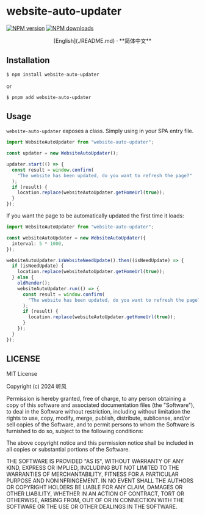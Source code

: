 # website-auto-updater

[![NPM version](https://img.shields.io/npm/v/website-auto-updater.svg?style=flat)](https://npmjs.com/package/website-auto-updater)
[![NPM downloads](http://img.shields.io/npm/dm/website-auto-updater.svg?style=flat)](https://npmjs.com/package/website-auto-updater)

<div align="center">
[English](./README.md) · **简体中文**
</div>

## Installation

```bash
$ npm install website-auto-updater
```

or

```bash
$ pnpm add website-auto-updater
```

## Usage

`website-auto-updater` exposes a class. Simply using in your SPA entry file.

```typescript
import WebsiteAutoUpdater from "website-auto-updater";

const updater = new WebsiteAutoUpdater();

updater.start(() => {
  const result = window.confirm(
    "The website has been updated, do you want to refresh the page?"
  );
  if (result) {
    location.replace(websiteAutoUpdater.getHomeUrl(true));
  }
});
```

If you want the page to be automatically updated the first time it loads:

```typescript
import WebsiteAutoUpdater from "website-auto-updater";

const websiteAutoUpdater = new WebsiteAutoUpdater({
  interval: 5 * 1000,
});

websiteAutoUpdater.isWebsiteNeedUpdate().then((isNeedUpdate) => {
  if (isNeedUpdate) {
    location.replace(websiteAutoUpdater.getHomeUrl(true));
  } else {
    oldRender();
    websiteAutoUpdater.run(() => {
      const result = window.confirm(
        "The website has been updated, do you want to refresh the page?"
      );
      if (result) {
        location.replace(websiteAutoUpdater.getHomeUrl(true));
      }
    });
  }
});
```

## LICENSE

MIT License

Copyright (c) 2024 听风

Permission is hereby granted, free of charge, to any person obtaining a copy
of this software and associated documentation files (the "Software"), to deal
in the Software without restriction, including without limitation the rights
to use, copy, modify, merge, publish, distribute, sublicense, and/or sell
copies of the Software, and to permit persons to whom the Software is
furnished to do so, subject to the following conditions:

The above copyright notice and this permission notice shall be included in all
copies or substantial portions of the Software.

THE SOFTWARE IS PROVIDED "AS IS", WITHOUT WARRANTY OF ANY KIND, EXPRESS OR
IMPLIED, INCLUDING BUT NOT LIMITED TO THE WARRANTIES OF MERCHANTABILITY,
FITNESS FOR A PARTICULAR PURPOSE AND NONINFRINGEMENT. IN NO EVENT SHALL THE
AUTHORS OR COPYRIGHT HOLDERS BE LIABLE FOR ANY CLAIM, DAMAGES OR OTHER
LIABILITY, WHETHER IN AN ACTION OF CONTRACT, TORT OR OTHERWISE, ARISING FROM,
OUT OF OR IN CONNECTION WITH THE SOFTWARE OR THE USE OR OTHER DEALINGS IN THE
SOFTWARE.
